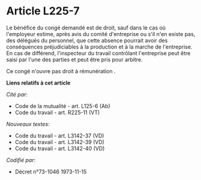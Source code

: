 # Article L225-7

Le bénéfice du congé demandé est de droit, sauf dans le cas où l'employeur estime, après avis du comité d'entreprise ou s'il
n'en existe pas, des délégués du personnel, que cette absence pourrait avoir des conséquences préjudiciables à la production
et à la marche de l'entreprise. En cas de différend, l'inspecteur du travail contrôlant l'entreprise peut être saisi par
l'une des parties et peut être pris pour arbitre.

Ce congé n'ouvre pas droit à rémunération .

**Liens relatifs à cet article**

_Cité par_:

  - Code de la mutualité - art. L125-6 (Ab)
  - Code du travail - art. R225-11 (VT)

_Nouveaux textes_:

  - Code du travail - art. L3142-37 (VD)
  - Code du travail - art. L3142-39 (VD)
  - Code du travail - art. L3142-40 (VD)

_Codifié par_:

  - Décret n°73-1046 1973-11-15
